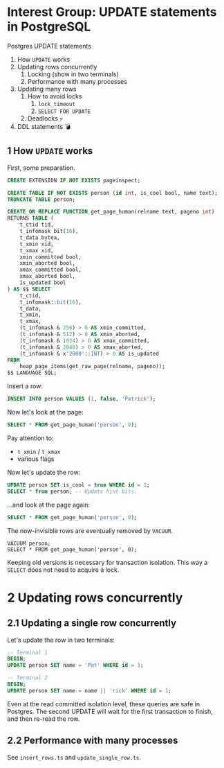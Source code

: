 # Interest Group: UPDATE statements in PostgreSQL

Postgres UPDATE statements
1. How `UPDATE` works
2. Updating rows concurrently
    1. Locking (show in two terminals)
    2. Performance with many processes
3. Updating many rows
    1. How to avoid locks
        1. `lock_timeout`
        2. `SELECT FOR UPDATE`
    2. Deadlocks 💀
4. DDL statements 💣

## 1 How `UPDATE` works

First, some preparation.

```sql
CREATE EXTENSION IF NOT EXISTS pageinspect;

CREATE TABLE IF NOT EXISTS person (id int, is_cool bool, name text);
TRUNCATE TABLE person;

CREATE OR REPLACE FUNCTION get_page_human(relname text, pageno int) 
RETURNS TABLE (
    t_ctid tid, 
    t_infomask bit(16), 
    t_data bytea,
    t_xmin xid,
    t_xmax xid,
    xmin_committed bool,
    xmin_aborted bool,
    xmax_committed bool,
    xmax_aborted bool,
    is_updated bool
) AS $$ SELECT 
    t_ctid, 
    t_infomask::bit(16), 
    t_data, 
    t_xmin, 
    t_xmax, 
    (t_infomask & 256) > 0 AS xmin_committed, 
    (t_infomask & 512) > 0 AS xmin_aborted, 
    (t_infomask & 1024) > 0 AS xmax_committed, 
    (t_infomask & 2048) > 0 AS xmax_aborted, 
    (t_infomask & x'2000'::INT) > 0 AS is_updated  
FROM 
    heap_page_items(get_raw_page(relname, pageno));
$$ LANGUAGE SQL;
```

Insert a row:

```sql
INSERT INTO person VALUES (1, false, 'Patrick');
```

Now let's look at the page:

```sql
SELECT * FROM get_page_human('person', 0);
```

Pay attention to:
* `t_xmin` / `t_xmax`
* various flags

Now let's update the row:

```sql
UPDATE person SET is_cool = true WHERE id = 1;
SELECT * from person; -- Update hint bits.
```

...and look at the page again:

```sql
SELECT * FROM get_page_human('person', 0);
```

The now-invisible rows are eventually removed by `VACUUM`. 

```
VACUUM person;
SELECT * FROM get_page_human('person', 0);
```

Keeping old versions is necessary for transaction isolation.
This way a `SELECT` does not need to acquire a lock.

# 2 Updating rows concurrently

## 2.1 Updating a single row concurrently

Let's update the row in two terminals:

```sql
-- Terminal 1
BEGIN;
UPDATE person SET name = 'Pat' WHERE id = 1;

-- Terminal 2
BEGIN;
UPDATE person SET name = name || 'rick' WHERE id = 1;
```

Even at the read committed isolation level, these queries are safe in Postgres.
The second UPDATE will wait for the first transaction to finish, and then re-read the row.

## 2.2 Performance with many processes

See `insert_rows.ts` and `update_single_row.ts`.
